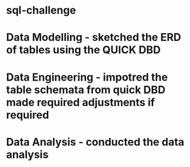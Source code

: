 # sql-challenge
# Data Modelling -  sketched the ERD of tables using the QUICK DBD
# Data Engineering - impotred the table schemata from quick DBD made required adjustments if required
# Data Analysis - conducted the data analysis 
